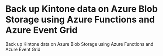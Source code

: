 # Back up Kintone data on Azure Blob Storage using Azure Functions and Azure Event Grid
Back up Kintone data on Azure Blob Storage using Azure Functions and Azure Event Grid
